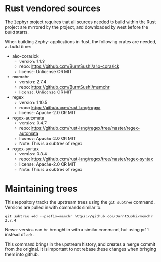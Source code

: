 # Rust vendored sources

The Zephyr project requires that all sources needed to build within
the Rust project are mirrored by the project, and downloaded by west
before the build starts.

When building Zephyr applications in Rust, the following crates are
needed, at build time:

- aho-corasick
  - version: 1.1.3
  - repo: https://github.com/BurntSushi/aho-corasick
  - license: Unlicense OR MIT
- memchr
  - version: 2.7.4
  - repo: https://github.com/BurntSushi/memchr
  - license: Unlicense OR MIT
- regex
  - version: 1.10.5
  - repo: https://github.com/rust-lang/regex
  - license: Apache-2.0 OR MIT
- regex-automata
  - version: 0.4.7
  - repo: https://github.com/rust-lang/regex/tree/master/regex-automata
  - license: Apache-2.0 OR MIT
  - Note: This is a subtree of regex
- regex-syntax
  - version: 0.8.4
  - repo: https://github.com/rust-lang/regex/tree/master/regex-syntax
  - license: Apache-2.0 OR MIT
  - Note: This is a subtree of regex

# Maintaining trees

This repository tracks the upstream trees using the `git subtree`
command.  Versions are pulled in with commands similar to:

    git subtree add --prefix=memchr https://github.com/BurntSushi/memchr 2.7.4

Newer versios can be brought in with a similar command, but using
`pull` instead of `add`.

This command brings in the upstream history, and creates a merge
commit from the original.  It is important to not rebase these changes
when bringing them into github.
